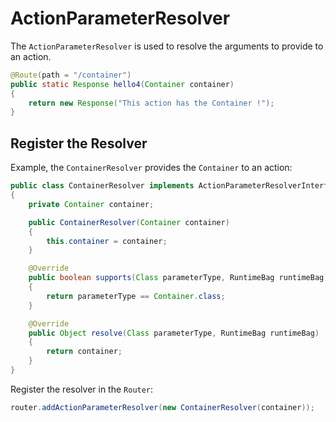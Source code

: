 # ActionParameterResolver

The `ActionParameterResolver` is used to resolve the arguments to provide to an action.

```java
@Route(path = "/container")
public static Response hello4(Container container)
{
    return new Response("This action has the Container !");
}
```

## Register the Resolver

Example, the `ContainerResolver` provides the `Container` to an action:

```java
public class ContainerResolver implements ActionParameterResolverInterface
{
    private Container container;

    public ContainerResolver(Container container)
    {
        this.container = container;
    }

    @Override
    public boolean supports(Class parameterType, RuntimeBag runtimeBag)
    {
        return parameterType == Container.class;
    }

    @Override
    public Object resolve(Class parameterType, RuntimeBag runtimeBag)
    {
        return container;
    }
}
```

Register the resolver in the `Router`:

```java
router.addActionParameterResolver(new ContainerResolver(container));
```
